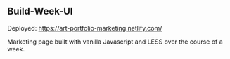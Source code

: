 ## Build-Week-UI

Deployed: https://art-portfolio-marketing.netlify.com/

Marketing page built with vanilla Javascript and LESS over the course of a week. 
